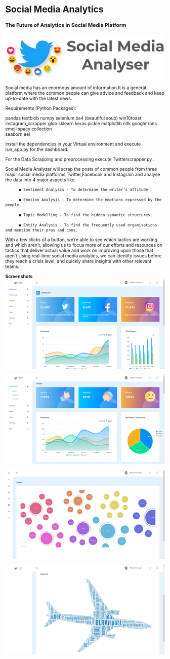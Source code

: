 # Social Media Analytics
### The Future of Analytics in Social Media Platform 

![alt text](web/assets/images/sma_headerlogodark.png)


Social media has an enormous amount of information.It is a general platform where the common people can give advice and feedback and keep up-to-date with the latest news.

Requirements (Python Packages):

pandas
textblob
numpy
selenium
bs4 (beautiful soup)
win10toast
instagram_scrapper
glob
sklearn
keras
pickle
matplotlib
nltk
googletrans
emoji
spacy
collection	
seaborn
eel
     
Install the dependencies in your Virtual environment and execute run_app.py for the dashboard.

For the Data Scrapping and preprocessing execute Twitterscrapper.py .


Social Media Analyzer will scrap the posts of common people from three major social media platforms Twitter,Facebook and Instagram and analyse the data into 4 major aspects like.

          ● Sentiment Analysis - To determine the writer’s attitude.

          ● Emotion Analysis - To determine the emotions expressed by the people.

          ● Topic Modelling - To find the hidden semantic structures.

          ● Entity Analysis - To find the frequently used organisations and mention their pros and cons.

With a few clicks of a button, we’re able to see which tactics are working and which aren’t, allowing us to focus more of our efforts and resources on tactics that deliver actual value and work on improving upon those that aren’t.Using real-time social media analytics, we can identify issues before they reach a crisis level, and quickly share insights with other relevant teams.

__Screenshots__
![alt text](screenshots/1.png)

![alt text](screenshots/2.png)

![alt text](screenshots/3.png)

![alt text](screenshots/4.png)
